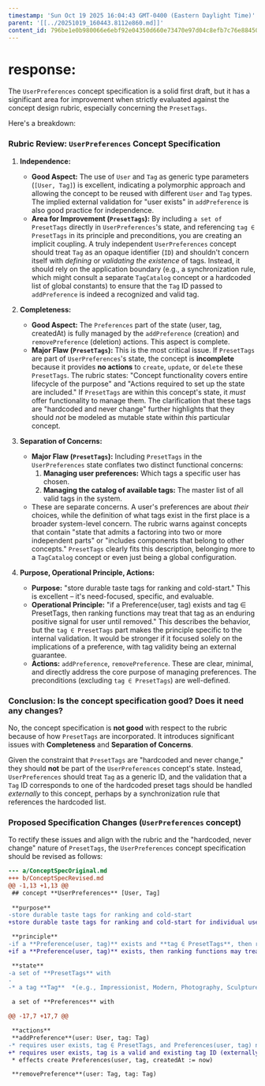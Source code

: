 ```yaml
---
timestamp: 'Sun Oct 19 2025 16:04:43 GMT-0400 (Eastern Daylight Time)'
parent: '[[../20251019_160443.8112e860.md]]'
content_id: 796be1e0b980066e6ebf92e04350d660e73470e97d04c8efb7c76e884501c76c
---
```


# response:

The `UserPreferences` concept specification is a solid first draft, but it has a significant area for improvement when strictly evaluated against the concept design rubric, especially concerning the `PresetTags`.

Here's a breakdown:

### Rubric Review: `UserPreferences` Concept Specification

1. **Independence:**
   * **Good Aspect:** The use of `User` and `Tag` as generic type parameters (`[User, Tag]`) is excellent, indicating a polymorphic approach and allowing the concept to be reused with different `User` and `Tag` types. The implied external validation for "user exists" in `addPreference` is also good practice for independence.
   * **Area for Improvement (`PresetTags`):** By including `a set of PresetTags` directly in `UserPreferences`'s state, and referencing `tag ∈ PresetTags` in its principle and preconditions, you are creating an implicit coupling. A truly independent `UserPreferences` concept should treat `Tag` as an opaque identifier (`ID`) and shouldn't concern itself with *defining* or *validating the existence* of tags. Instead, it should rely on the application boundary (e.g., a synchronization rule, which might consult a separate `TagCatalog` concept or a hardcoded list of global constants) to ensure that the `Tag` ID passed to `addPreference` is indeed a recognized and valid tag.

2. **Completeness:**
   * **Good Aspect:** The `Preferences` part of the state (user, tag, createdAt) is fully managed by the `addPreference` (creation) and `removePreference` (deletion) actions. This aspect is complete.
   * **Major Flaw (`PresetTags`):** This is the most critical issue. If `PresetTags` are part of `UserPreferences`'s state, the concept is **incomplete** because it provides **no actions** to `create`, `update`, or `delete` these `PresetTags`. The rubric states: "Concept functionality covers entire lifecycle of the purpose" and "Actions required to set up the state are included." If `PresetTags` are within this concept's state, it *must* offer functionality to manage them. The clarification that these tags are "hardcoded and never change" further highlights that they should *not* be modeled as mutable state within *this* particular concept.

3. **Separation of Concerns:**
   * **Major Flaw (`PresetTags`):** Including `PresetTags` in the `UserPreferences` state conflates two distinct functional concerns:
     1. **Managing user preferences:** Which tags a specific user has chosen.
     2. **Managing the catalog of available tags:** The master list of all valid tags in the system.
   * These are separate concerns. A user's preferences are about *their* choices, while the definition of what tags exist in the first place is a broader system-level concern. The rubric warns against concepts that contain "state that admits a factoring into two or more independent parts" or "includes components that belong to other concepts." `PresetTags` clearly fits this description, belonging more to a `TagCatalog` concept or even just being a global configuration.

4. **Purpose, Operational Principle, Actions:**
   * **Purpose:** "store durable taste tags for ranking and cold-start." This is excellent – it's need-focused, specific, and evaluable.
   * **Operational Principle:** "if a Preference(user, tag) exists and tag ∈ PresetTags, then ranking functions may treat that tag as an enduring positive signal for user until removed." This describes the behavior, but the `tag ∈ PresetTags` part makes the principle specific to the internal validation. It would be stronger if it focused solely on the implications of a preference, with tag validity being an external guarantee.
   * **Actions:** `addPreference`, `removePreference`. These are clear, minimal, and directly address the core purpose of managing preferences. The preconditions (excluding `tag ∈ PresetTags`) are well-defined.

### Conclusion: Is the concept specification good? Does it need any changes?

No, the concept specification is **not good** with respect to the rubric because of how `PresetTags` are incorporated. It introduces significant issues with **Completeness** and **Separation of Concerns**.

Given the constraint that `PresetTags` are "hardcoded and never change," they should **not** be part of the `UserPreferences` concept's state. Instead, `UserPreferences` should treat `Tag` as a generic ID, and the validation that a `Tag` ID corresponds to one of the hardcoded preset tags should be handled *externally* to this concept, perhaps by a synchronization rule that references the hardcoded list.

### Proposed Specification Changes (`UserPreferences` concept)

To rectify these issues and align with the rubric and the "hardcoded, never change" nature of `PresetTags`, the `UserPreferences` concept specification should be revised as follows:

```diff
--- a/ConceptSpecOriginal.md
+++ b/ConceptSpecRevised.md
@@ -1,13 +1,13 @@
 ## concept **UserPreferences** [User, Tag]
 
 **purpose**
-store durable taste tags for ranking and cold-start
+store durable taste tags for ranking and cold-start for individual users.

 **principle**
-if a **Preference(user, tag)** exists and **tag ∈ PresetTags**, then ranking functions may treat that tag as an enduring positive signal for **user** until removed.
+if a **Preference(user, tag)** exists, then ranking functions may treat that tag as an enduring positive signal for **user** until removed. The validity of the `tag` ID itself is guaranteed by the calling context (e.g., a TagCatalog concept or application-level validation).

 **state**
-a set of **PresetTags** with
-
-* a tag **Tag**  *(e.g., Impressionist, Modern, Photography, Sculpture, Science)*

 a set of **Preferences** with

@@ -17,7 +17,7 @@

 **actions**
 **addPreference**(user: User, tag: Tag)
-* requires user exists, tag ∈ PresetTags, and Preferences(user, tag) not present
+* requires user exists, tag is a valid and existing tag ID (externally verified), and Preferences(user, tag) not present
 * effects create Preferences(user, tag, createdAt := now)

 **removePreference**(user: Tag, tag: Tag)
```
